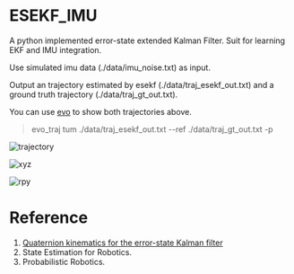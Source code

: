 # ESEKF_IMU
A python implemented error-state extended Kalman Filter. Suit for learning EKF and IMU integration.

Use simulated imu data (./data/imu_noise.txt) as input.

Output an trajectory estimated by esekf (./data/traj_esekf_out.txt) and a ground truth trajectory (./data/traj_gt_out.txt).

You can use [evo](https://github.com/MichaelGrupp/evo) to show both trajectories above.
> evo_traj tum ./data/traj_esekf_out.txt --ref ./data/traj_gt_out.txt -p

![trajectory](https://github.com/aipiano/ESEKF_IMU/blob/master/images/trajectory.png?raw=true)

![xyz](https://github.com/aipiano/ESEKF_IMU/blob/master/images/xyz.png?raw=true)

![rpy](https://github.com/aipiano/ESEKF_IMU/blob/master/images/rpy.png?raw=true)

# Reference
1. [Quaternion kinematics for the error-state Kalman filter](https://arxiv.org/abs/1711.02508)
2. State Estimation for Robotics.
3. Probabilistic Robotics.
